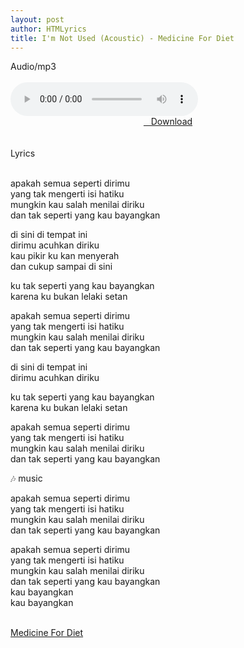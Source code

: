 ```yaml
---
layout: post
author: HTMLyrics
title: I'm Not Used (Acoustic) - Medicine For Diet
---
```


<div class="htl">Audio/mp3</div><br />

<audio class='js-player' style="--plyr-color-main: #212121;" controls>
<source src="https://drive.google.com/uc?authuser=0&id=1usWqpgfaQamtckhyYZn2euljFk2NUVxH&export=download" type="audio/mp3">
</audio><br />

<center>
<a href="/download/imnotused-acoustic-medicinefordiet" class="hbt"><i class="fa fa-chevron-down" aria-hidden="true"></i>&nbsp; &nbsp;Download</a>
</center><br />
<br />

<div class="htl">Lyrics</div><br />

apakah semua seperti dirimu<br />
yang tak mengerti isi hatiku<br />
mungkin kau salah menilai diriku<br />
dan tak seperti yang kau bayangkan<br />

di sini di tempat ini<br />
dirimu acuhkan diriku<br />
kau pikir ku kan menyerah<br />
dan cukup sampai di sini<br />

ku tak seperti yang kau bayangkan<br />
karena ku bukan lelaki setan<br />

apakah semua seperti dirimu<br />
yang tak mengerti isi hatiku<br />
mungkin kau salah menilai diriku<br />
dan tak seperti yang kau bayangkan<br />

di sini di tempat ini<br />
dirimu acuhkan diriku<br />

ku tak seperti yang kau bayangkan<br />
karena ku bukan lelaki setan<br />

apakah semua seperti dirimu<br />
yang tak mengerti isi hatiku<br />
mungkin kau salah menilai diriku<br />
dan tak seperti yang kau bayangkan<br />

🎶 music<br />

apakah semua seperti dirimu<br />
yang tak mengerti isi hatiku<br />
mungkin kau salah menilai diriku<br />
dan tak seperti yang kau bayangkan<br />

apakah semua seperti dirimu<br />
yang tak mengerti isi hatiku<br />
mungkin kau salah menilai diriku<br />
dan tak seperti yang kau bayangkan<br />
kau bayangkan<br />
kau bayangkan<br />
<br />

<i class="fa fa-hashtag" aria-hidden="true"></i>
<a href="/artist/medicinefordiet">Medicine For Diet</a>
